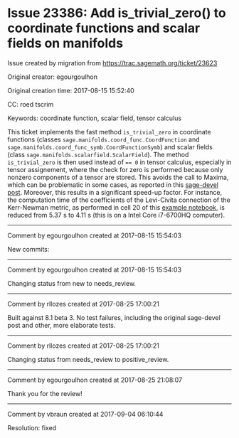 # Issue 23386: Add is_trivial_zero() to coordinate functions and scalar fields on manifolds

Issue created by migration from https://trac.sagemath.org/ticket/23623

Original creator: egourgoulhon

Original creation time: 2017-08-15 15:52:40

CC:  roed tscrim

Keywords: coordinate function, scalar field, tensor calculus

This ticket implements the fast method `is_trivial_zero` in coordinate functions (classes `sage.manifolds.coord_func.CoordFunction` and `sage.manifolds.coord_func_symb.CoordFunctionSymb`) and scalar fields (class `sage.manifolds.scalarfield.ScalarField`). The method `is_trivial_zero` is then used instead of `== 0` in tensor calculus, especially in tensor assignement, where the check for zero is performed because only nonzero components of a tensor are stored. This avoids the call to Maxima, which can be problematic in some cases, as reported in 
this [sage-devel post](https://groups.google.com/forum/#!topic/sage-devel/teLBaNipBDM). Moreover, this results in a significant speed-up factor. For instance, the computation time of the coefficients of the Levi-Civita connection of the Kerr-Newman metric, as performed in cell 20 of this [example notebook](http://nbviewer.jupyter.org/github/sagemanifolds/SageManifolds/blob/master/Worksheets/v1.0/SM_Kerr_Newman.ipynb), is reduced from 5.37 s to  4.11 s (this is on a Intel Core i7-6700HQ computer).


---

Comment by egourgoulhon created at 2017-08-15 15:54:03

New commits:


---

Comment by egourgoulhon created at 2017-08-15 15:54:03

Changing status from new to needs_review.


---

Comment by rllozes created at 2017-08-25 17:00:21

Built against 8.1 beta 3. No test failures, including the original sage-devel post and other, more elaborate tests.


---

Comment by rllozes created at 2017-08-25 17:00:21

Changing status from needs_review to positive_review.


---

Comment by egourgoulhon created at 2017-08-25 21:08:07

Thank you for the review!


---

Comment by vbraun created at 2017-09-04 06:10:44

Resolution: fixed
